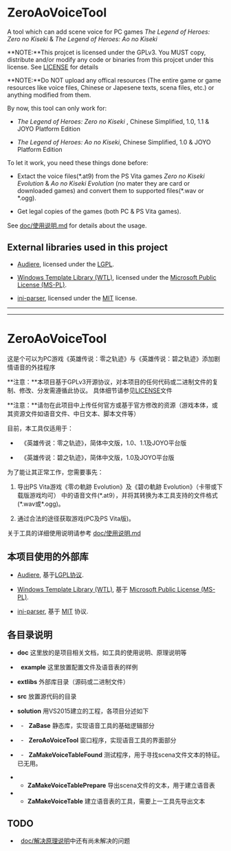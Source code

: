 ZeroAoVoiceTool
===============

A tool which can add scene voice for PC games *The Legend of Heroes:
Zero no Kiseki* & *The Legend of Heroes: Ao no Kiseki*

**NOTE:**This projcet is licensed under the GPLv3. You MUST copy,
distribute and/or modify any code or binaries from this projcet under
this license. See
[LICENSE](https://github.com/ZhenjianYang/ZeroAoVoiceTool/blob/master/LICENSE)
for details

**NOTE:**Do NOT upload any offical resources (The entire game or game
resources like voice files, Chinese or Japesene texts, scena files,
etc.) or anything modified from them.

By now, this tool can only work for:

-   *The Legend of Heroes: Zero no Kiseki* , Chinese Simplified,
    1.0, 1.1 & JOYO Platform Edition

-   *The Legend of Heroes: Ao no Kiseki*, Chinese Simplified,
    1.0 & JOYO Platform Edition

To let it work, you need these things done before:

-   Extact the voice files(\*.at9) from the PS Vita games
    *Zero no Kiseki Evolution* & *Ao no Kiseki Evolution* (no
    mater they are card or downloaded games) and convert them to
    supported files(\*.wav or \*.ogg).

-   Get legal copies of the games (both PC & PS Vita games).

See
[doc/使用说明.md](https://github.com/ZhenjianYang/ZeroAoVoiceTool/blob/master/doc/%E4%BD%BF%E7%94%A8%E8%AF%B4%E6%98%8E.md)
for details about the usage.

External libraries used in this project
---------------------------------------

-   [Audiere](http://audiere.sourceforge.net/), licensed under the
    [LGPL](http://opensource.org/licenses/lgpl-license.html).
    
-   [Windows Template Library (WTL)](http://wtl.sourceforge.net/), licensed under the
    [Microsoft Public License (MS-PL)](https://opensource.org/licenses/MS-PL).
	
-   [ini-parser](https://github.com/Poordeveloper/ini-parser), licensed under the
    [MIT](https://tldrlegal.com/license/mit-license) license.

------------------------------------------------------------------------

------------------------------------------------------------------------

ZeroAoVoiceTool
===============

这是个可以为PC游戏《英雄传说：零之轨迹》与《英雄传说：碧之轨迹》添加剧情语音的外挂程序

**注意：**本项目基于GPLv3开源协议，对本项目的任何代码或二进制文件的复制、修改、分发需遵循此协议。
具体细节请参见[LICENSE](https://github.com/ZhenjianYang/ZeroAoVoiceTool/blob/master/LICENSE)文件

**注意：**请勿在此项目中上传任何官方或基于官方修改的资源（游戏本体，或其资源文件如语音文件、中日文本、脚本文件等）

目前，本工具仅适用于：

-   《英雄传说：零之轨迹》，简体中文版，1.0、1.1及JOYO平台版

-   《英雄传说：碧之轨迹》，简体中文版，1.0及JOYO平台版

为了能让其正常工作，您需要事先：

1.  导出PS Vita游戏《零の軌跡 Evolution》及《碧の軌跡 Evolution》（卡带或下载版游戏均可）
    中的语音文件(\*.at9），并将其转换为本工具支持的文件格式(\*.wav或\*.ogg)。

2.  通过合法的途径获取游戏(PC及PS Vita版)。

关于工具的详细使用说明请参考
[doc/使用说明.md](https://github.com/ZhenjianYang/ZeroAoVoiceTool/blob/master/doc/%E4%BD%BF%E7%94%A8%E8%AF%B4%E6%98%8E.md)

本项目使用的外部库
------------------

-   [Audiere](http://audiere.sourceforge.net/),
    基于[LGPL协议](http://opensource.org/licenses/lgpl-license.html).
    
-   [Windows Template Library (WTL)](http://wtl.sourceforge.net/), 基于
    [Microsoft Public License (MS-PL)](https://opensource.org/licenses/MS-PL).
    
-   [ini-parser](https://github.com/Poordeveloper/ini-parser), 基于
    [MIT](https://tldrlegal.com/license/mit-license) 协议.

各目录说明
----------

-   **doc** 这里放的是项目相关文档，如工具的使用说明、原理说明等

-   **example** 这里放置配置文件及语音表的样例

-   **extlibs** 外部库目录（源码或二进制文件）

-   **src** 放置源代码的目录

-   **solution** 用VS2015建立的工程，各项目分述如下

-   -   **ZaBase** 静态库，实现语音工具的基础逻辑部分

-   -   **ZeroAoVoiceTool** 窗口程序，实现语音工具的界面部分

-   -   **ZaMakeVoiceTableFound** 测试程序，用于寻找scena文件文本的特征。已无用。
        
-   -   **ZaMakeVoiceTablePrepare** 导出scena文件的文本，用于建立语音表

-   -   **ZaMakeVoiceTable** 建立语音表的工具，需要上一工具先导出文本

TODO
----

-   [doc/解决原理说明](https://github.com/ZhenjianYang/ZeroAoVoiceTool/blob/master/doc/%E5%8E%9F%E7%90%86%26%E9%97%AE%E9%A2%98%26%E8%A7%A3%E5%86%B3.md)中还有尚未解决的问题


